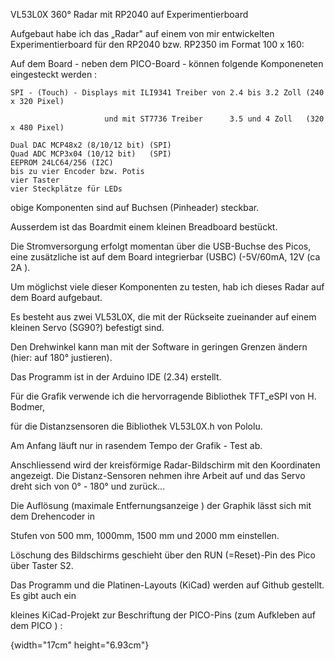 VL53L0X 360° Radar mit RP2040 auf Experimentierboard

Aufgebaut habe ich das „Radar" auf einem von mir entwickelten Experimentierboard für den RP2040 bzw. RP2350 im Format 100 x 160:



Auf dem Board - neben dem PICO-Board - können folgende Komponeneten eingesteckt werden :

    SPI - (Touch) - Displays mit ILI9341 Treiber von 2.4 bis 3.2 Zoll (240 x 320 Pixel)

                         und mit ST7736 Treiber      3.5 und 4 Zoll   (320 x 480 Pixel)

    Dual DAC MCP48x2 (8/10/12 bit) (SPI)
    Quad ADC MCP3x04 (10/12 bit)   (SPI)
    EEPROM 24LC64/256 (I2C)
    bis zu vier Encoder bzw. Potis
    vier Taster
    vier Steckplätze für LEDs

obige Komponenten sind auf Buchsen (Pinheader) steckbar.

Ausserdem ist das Boardmit einem kleinen Breadboard bestückt.

Die Stromversorgung erfolgt momentan über die USB-Buchse des Picos,
eine zusätzliche ist auf dem Board integrierbar (USBC) (-5V/60mA, 12V (ca 2A ).



Um möglichst viele dieser Komponenten zu testen, hab ich dieses Radar auf dem Board aufgebaut.


Es besteht aus zwei VL53L0X, die mit der Rückseite zueinander auf einem kleinen Servo (SG90?) befestigt sind.

Den Drehwinkel kann man mit der Software in geringen Grenzen ändern (hier: auf 180° justieren).

Das Programm ist in der Arduino IDE (2.34) erstellt.

Für die Grafik verwende ich die hervorragende Bibliothek TFT_eSPI von H. Bodmer,

für die Distanzsensoren die Bibliothek VL53L0X.h von Pololu.

Am Anfang läuft nur in rasendem Tempo der Grafik - Test ab.

Anschliessend wird der kreisförmige Radar-Bildschirm mit den Koordinaten angezeigt. Die Distanz-Sensoren nehmen ihre Arbeit auf und das Servo dreht sich von 0° - 180° und zurück...

Die Auflösung (maximale Entfernungsanzeige ) der Graphik lässt sich mit dem Drehencoder in

Stufen von 500 mm, 1000mm, 1500 mm und 2000 mm einstellen.

Löschung des Bildschirms geschieht über den RUN (=Reset)-Pin des Pico über Taster S2.

Das Programm und die Platinen-Layouts (KiCad) werden auf Github gestellt. Es gibt auch ein

kleines KiCad-Projekt zur Beschriftung der PICO-Pins (zum Aufkleben auf dem PICO ) :

{width="17cm" height="6.93cm"}
